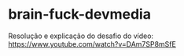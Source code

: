 # brain-fuck-devmedia
Resolução e explicação do desafio do vídeo: https://www.youtube.com/watch?v=DAm7SP8mSfE
